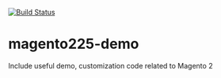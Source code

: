 [![Build Status](https://travis-ci.com/hitesh-srtpl/magento225-demo.svg?branch=master)](https://travis-ci.com/hitesh-srtpl/magento225-demo)

# magento225-demo
Include useful demo, customization code related to Magento 2
